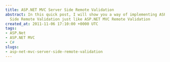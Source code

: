 ```yaml
---
title: ASP.NET MVC Server Side Remote Validation
abstract: In this quick post, I will show you a way of implementing ASP.NET MVC Server
  Side Remote Validation just like ASP.NET MVC Remote Validation
created_at: 2011-11-06 17:10:00 +0000 UTC
tags:
- ASP.Net
- ASP.NET MVC
- C#
slugs:
- asp-net-mvc-server-side-remote-validation
---
```

